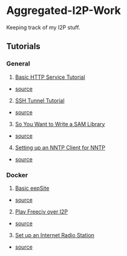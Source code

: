 Aggregated-I2P-Work
===================

Keeping track of my I2P stuff.

Tutorials
---------

### General

 1. [Basic HTTP Service Tutorial](https://eyedeekay.github.io/basic-http-tunnel)
  * [source](https://github.com/eyedeekay/basic-http-tunnel)
 2. [SSH Tunnel Tutorial](https://eyedeekay.github.io/i2p-ssh-config)
  * [source](https://github.com/eyedeekay/i2p-ssh-config)
 3. [So You Want to Write a SAM Library](https://eyedeekay.github.io/So-You-Want-To-Write-A-SAM-Library)
  * [source](https://github.com/eyedeekay/So-You-Want-To-Write-A-SAM-Library)
 4. [Setting up an NNTP Client for NNTP](https://eyedeekay.github.io/i2p-nntp-client)
  * [source](https://github.com/eyedeekay/i2p-nntp-client)

### Docker

 1. [Basic eepSite](https://j-tt.github.io/r-i2p-wiki/articles/i2p-docker-services/BasicStaticeepSite.html)
  * [source](https://github.com/eyedeekay/basic-eepsite)
 2. [Play Freeciv over I2P](https://j-tt.github.io/r-i2p-wiki/articles/i2p-docker-services/FreecivServerClient.html)
  * [source](https://github.com/eyedeekay/freeciv-tunnels)
 3. [Set up an Internet Radio Station](https://j-tt.github.io/r-i2p-wiki/articles/i2p-docker-services/GithubPagesMirror.html)
  * [source](https://github.com/eyedeekay/pirateradio)
